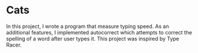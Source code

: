 # Cats
In this project, I wrote a program that measure typing speed. As an additional features, 
I implemented autocorrect which attempts to correct the spelling of a word after user types it. This project was inspired by Type Racer.
